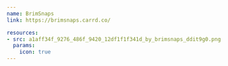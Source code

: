 ```yaml
---
name: BrimSnaps
link: https://brimsnaps.carrd.co/

resources:
- src: a1aff34f_9276_486f_9420_12df1f1f341d_by_brimsnaps_ddit9g0.png
  params:
    icon: true
---
```


